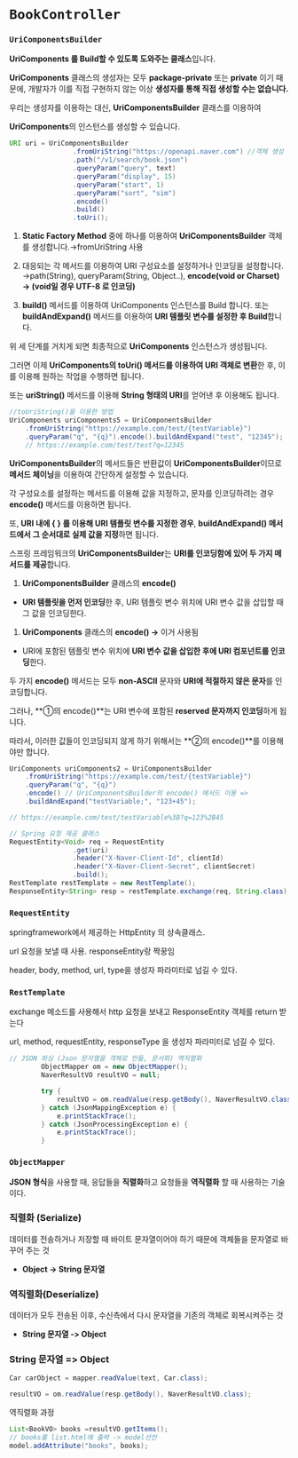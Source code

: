 # `BookController`

### `UriComponentsBuilder`

**UriComponents 를 Build할 수 있도록 도와주는 클래스**입니다.

**UriComponents** 클래스의 생성자는 모두 **package-private** 또는 **private** 이기 때문에, 개발자가 이를 직접 구현하지 않는 이상 **생성자를 통해 직접 생성할 수는 없습니다.**

우리는 생성자를 이용하는 대신, **UriComponentsBuilder** 클래스를 이용하여

**UriComponents**의 인스턴스를 생성할 수 있습니다.

```java
URI uri = UriComponentsBuilder
                .fromUriString("https://openapi.naver.com") //객체 생성
                .path("/v1/search/book.json")
                .queryParam("query", text)
                .queryParam("display", 15)
                .queryParam("start", 1)
                .queryParam("sort", "sim")
                .encode()
                .build()
                .toUri();
```

1. **Static Factory Method** 중에 하나를 이용하여 **UriComponentsBuilder** 객체를 생성합니다.→fromUriString 사용

2. 대응되는 각 메서드를 이용하여 URI 구성요소를 설정하거나 인코딩을 설정합니다.
   →path(String), queryParam(String, Object..), **encode(void or Charset) → (void일 경우 UTF-8 로 인코딩)**
3. **build()** 메서드를 이용하여 UriComponents 인스턴스를 Build 합니다.
   또는 **buildAndExpand()** 메서드를 이용하여 **URI 템플릿 변수를 설정한 후 Build**합니다.

위 세 단계를 거치게 되면 최종적으로 **UriComponents** 인스턴스가 생성됩니다.

그러면 이제 **UriComponents의 toUri() 메서드를 이용하여 URI 객체로 변환**한 후, 이를 이용해 원하는 작업을 수행하면 됩니다.

또는 **uriString()** 메서드를 이용해 **String 형태의 URI**를 얻어낸 후 이용해도 됩니다.

```java
//toUriString()을 이용한 방법
UriComponents uriComponents5 = UriComponentsBuilder
    .fromUriString("https://example.com/test/{testVariable}")
    .queryParam("q", "{q}").encode().buildAndExpand("test", "12345");
    // https://example.com/test/test?q=12345
```

**UriComponentsBuilder**의 메서드들은 반환값이 **UriComponentsBuilder**이므로 **메서드 체이닝**을 이용하여 간단하게 설정할 수 있습니다.

각 구성요소를 설정하는 메서드를 이용해 값을 지정하고, 문자를 인코딩하려는 경우 **encode()** 메서드를 이용하면 됩니다.

또, **URI 내에 { } 를 이용해 URI 템플릿 변수를 지정한 경우**, **buildAndExpand() 메서드에서 그 순서대로 실제 값을 지정**하면 됩니다.

스프링 프레임워크의 **UriComponentsBuilder**는 **URI를 인코딩함에 있어 두 가지 메서드를 제공**합니다.

1. **UriComponentsBuilder** 클래스의 **encode()**
- **URI 템플릿을 먼저 인코딩**한 후, URI 템플릿 변수 위치에 URI 변수 값을 삽입할 때 그 값을 인코딩한다.
1. **UriComponents** 클래스의 **encode() →** 이거 사용됨
- URI에 포함된 템플릿 변수 위치에 **URI 변수 값을 삽입한 후에 URI 컴포넌트를 인코딩**한다.

두 가지 **encode()** 메서드는 모두 **non-ASCII** 문자와 **URI에 적절하지 않은 문자**를 인코딩합니다.

그러나, **①의 encode()**는 URI 변수에 포함된 **reserved 문자까지 인코딩**하게 됩니다.

따라서, 이러한 값들이 인코딩되지 않게 하기 위해서는 **②의 encode()**를 이용해야만 합니다.

```java
UriComponents uriComponents2 = UriComponentsBuilder
    .fromUriString("https://example.com/test/{testVariable}")
    .queryParam("q", "{q}")
    .encode() // UriComponentsBuilder의 encode() 메서드 이용 => 
    .buildAndExpand("testVariable;", "123+45");

// https://example.com/test/testVariable%3B?q=123%2B45
```

```java
// Spring 요청 제공 클래스
RequestEntity<Void> req = RequestEntity
                .get(uri)
                .header("X-Naver-Client-Id", clientId)
                .header("X-Naver-Client-Secret", clientSecret)
                .build();
RestTemplate restTemplate = new RestTemplate();
ResponseEntity<String> resp = restTemplate.exchange(req, String.class);
```

### `RequestEntity`

springframework에서 제공하는 HttpEntity 의 상속클래스.

url 요청을 보낼 때 사용. responseEntity랑 짝꿍임

header, body, method, url, type을 생성자 파라미터로 넘길 수 있다.

### `RestTemplate`

exchange 메소드를 사용해서 http 요청을 보내고 ResponseEntity 객체를 return 받는다

url, method, requestEntity, responseType 을 생성자 파라미터로 넘길 수 있다.

```java
// JSON 파싱 (Json 문자열을 객체로 만듦, 문서화) 역직렬화
        ObjectMapper om = new ObjectMapper();
        NaverResultVO resultVO = null;

        try {
            resultVO = om.readValue(resp.getBody(), NaverResultVO.class);
        } catch (JsonMappingException e) {
            e.printStackTrace();
        } catch (JsonProcessingException e) {
            e.printStackTrace();
        }
```

### `ObjectMapper`

**JSON 형식**을 사용할 때, 응답들을 **직렬화**하고 요청들을 **역직렬화** 할 때 사용하는 기술이다.

### 직렬화 (Serialize)

데이터를 전송하거나 저장할 때 바이트 문자열이어야 하기 때문에 객체들을 문자열로 바꾸어 주는 것

- **Object -> String 문자열**

### 역직렬화(Deserialize)

데이터가 모두 전송된 이후, 수신측에서 다시 문자열을 기존의 객체로 회복시켜주는 것

- **String 문자열 -> Object**

### String 문자열 => Object

```java
Car carObject = mapper.readValue(text, Car.class);
```

```java
resultVO = om.readValue(resp.getBody(), NaverResultVO.class);
```

역직렬화 과정

```java
List<BookVO> books =resultVO.getItems();
// books를 list.html에 출력 -> model선언
model.addAttribute("books", books);
```